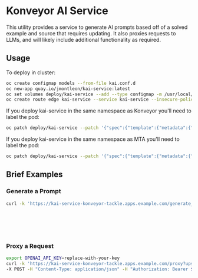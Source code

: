 # Konveyor AI Service

This utility provides a service to generate AI prompts based off of a solved example and source that requires updating. It also proxies requests to LLMs, and will likely include additional functionality as required.

## Usage

To deploy in cluster:

```bash
oc create configmap models --from-file kai.conf.d
oc new-app quay.io/jmontleon/kai-service:latest
oc set volumes deploy/kai-service --add --type configmap -m /usr/local/etc/kai.conf.d --configmap-name models --name models
oc create route edge kai-service --service kai-service --insecure-policy Redirect
```

If you deploy kai-service in the same namespace as Konveyor you'll need to label the pod:

```bash
oc patch deploy/kai-service --patch '{"spec":{"template":{"metadata":{"labels":{"role":"tackle-ui"}}}}}' --type=merge
```

If you deploy kai-service in the same namespace as MTA you'll need to label the pod:

```bash
oc patch deploy/kai-service --patch '{"spec":{"template":{"metadata":{"labels":{"role":"mta-ui"}}}}}' --type=merge
```

## Brief Examples

### Generate a Prompt

```bash
curl -k 'https://kai-service-konveyor-tackle.apps.example.com/generate_prompt' -X POST -H "Content-Type: application/json" -d '{ "issue_description": "my bad description",
                                                                                                                                             "language": "java-python-go-whatever",
                                                                                                                                             "example_original_code": "my original code",
                                                                                                                                             "example_solved_code": "my solved example",
                                                                                                                                             "current_original_code": "my current issue code",
                                                                                                                                             "model_template": "gpt" }'
```

### Proxy a Request

```bash
export OPENAI_API_KEY=replace-with-your-key
curl -k 'https://kai-service-konveyor-tackle.apps.example.com/proxy?upstream_url=https://api.openai.com/v1/chat/completions' \
-X POST -H "Content-Type: application/json" -H "Authorization: Bearer $OPENAI_API_KEY" -d '{ "stream": true, "model": "gpt-3.5-turbo", "messages": [{"role": "user", "content": "Say this is a test!"}] }'
```
